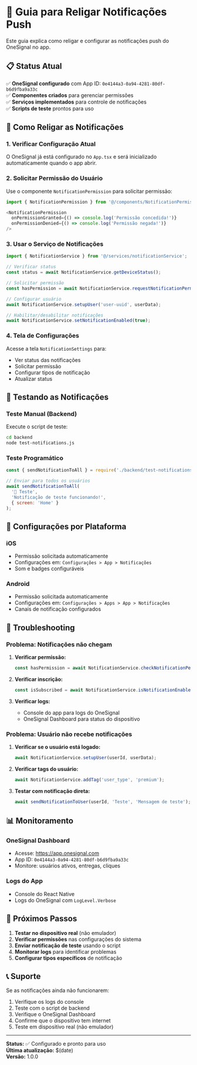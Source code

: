 # 🔔 Guia para Religar Notificações Push

Este guia explica como religar e configurar as notificações push do OneSignal no app.

## 📋 Status Atual

✅ **OneSignal configurado** com App ID: `0e4144a3-0a94-4281-80df-b6d9fba9a33c`  
✅ **Componentes criados** para gerenciar permissões  
✅ **Serviços implementados** para controle de notificações  
✅ **Scripts de teste** prontos para uso  

## 🚀 Como Religar as Notificações

### 1. **Verificar Configuração Atual**

O OneSignal já está configurado no `App.tsx` e será inicializado automaticamente quando o app abrir.

### 2. **Solicitar Permissão do Usuário**

Use o componente `NotificationPermission` para solicitar permissão:

```typescript
import { NotificationPermission } from '@/components/NotificationPermission';

<NotificationPermission
  onPermissionGranted={() => console.log('Permissão concedida!')}
  onPermissionDenied={() => console.log('Permissão negada!')}
/>
```

### 3. **Usar o Serviço de Notificações**

```typescript
import { NotificationService } from '@/services/notificationService';

// Verificar status
const status = await NotificationService.getDeviceStatus();

// Solicitar permissão
const hasPermission = await NotificationService.requestNotificationPermission();

// Configurar usuário
await NotificationService.setupUser('user-uuid', userData);

// Habilitar/desabilitar notificações
await NotificationService.setNotificationEnabled(true);
```

### 4. **Tela de Configurações**

Acesse a tela `NotificationSettings` para:
- Ver status das notificações
- Solicitar permissão
- Configurar tipos de notificação
- Atualizar status

## 🧪 Testando as Notificações

### **Teste Manual (Backend)**

Execute o script de teste:

```bash
cd backend
node test-notifications.js
```

### **Teste Programático**

```javascript
const { sendNotificationToAll } = require('./backend/test-notifications');

// Enviar para todos os usuários
await sendNotificationToAll(
  '🔔 Teste',
  'Notificação de teste funcionando!',
  { screen: 'Home' }
);
```

## 📱 Configurações por Plataforma

### **iOS**
- Permissão solicitada automaticamente
- Configurações em: `Configurações > App > Notificações`
- Som e badges configuráveis

### **Android**
- Permissão solicitada automaticamente
- Configurações em: `Configurações > Apps > App > Notificações`
- Canais de notificação configurados

## 🔧 Troubleshooting

### **Problema: Notificações não chegam**

1. **Verificar permissão:**
   ```typescript
   const hasPermission = await NotificationService.checkNotificationPermission();
   ```

2. **Verificar inscrição:**
   ```typescript
   const isSubscribed = await NotificationService.isNotificationEnabled();
   ```

3. **Verificar logs:**
   - Console do app para logs do OneSignal
   - OneSignal Dashboard para status do dispositivo

### **Problema: Usuário não recebe notificações**

1. **Verificar se o usuário está logado:**
   ```typescript
   await NotificationService.setupUser(userId, userData);
   ```

2. **Verificar tags do usuário:**
   ```typescript
   await NotificationService.addTag('user_type', 'premium');
   ```

3. **Testar com notificação direta:**
   ```javascript
   await sendNotificationToUser(userId, 'Teste', 'Mensagem de teste');
   ```

## 📊 Monitoramento

### **OneSignal Dashboard**
- Acesse: https://app.onesignal.com
- App ID: `0e4144a3-0a94-4281-80df-b6d9fba9a33c`
- Monitore: usuários ativos, entregas, cliques

### **Logs do App**
- Console do React Native
- Logs do OneSignal com `LogLevel.Verbose`

## 🎯 Próximos Passos

1. **Testar no dispositivo real** (não emulador)
2. **Verificar permissões** nas configurações do sistema
3. **Enviar notificação de teste** usando o script
4. **Monitorar logs** para identificar problemas
5. **Configurar tipos específicos** de notificação

## 📞 Suporte

Se as notificações ainda não funcionarem:

1. Verifique os logs do console
2. Teste com o script de backend
3. Verifique o OneSignal Dashboard
4. Confirme que o dispositivo tem internet
5. Teste em dispositivo real (não emulador)

---

**Status:** ✅ Configurado e pronto para uso  
**Última atualização:** $(date)  
**Versão:** 1.0.0 